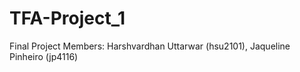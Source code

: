 # TFA-Project_1
Final Project
Members: 
Harshvardhan Uttarwar (hsu2101), 
Jaqueline Pinheiro (jp4116)
